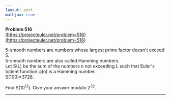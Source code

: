 ```yaml
---
layout: post
mathjax: true
---
```

**Problem 516**  
[https://projecteuler.net/problem=516](https://projecteuler.net/problem=516)

<p>
5-smooth numbers are numbers whose largest prime factor doesn't exceed 5.<br />
5-smooth numbers are also called Hamming numbers.<br />
Let S(L) be the sum of the numbers n not exceeding L such that Euler's totient function φ(n) is a Hamming number.<br />
S(100)=3728.
</p>
<p>
Find S(10<sup>12</sup>). Give your answer modulo 2<sup>32</sup>.
</p>

---

